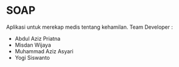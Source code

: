 # SOAP

Aplikasi untuk merekap medis tentang kehamilan.
Team Developer :
- Abdul Aziz Priatna
- Misdan Wijaya
- Muhammad Aziz Asyari
- Yogi Siswanto
